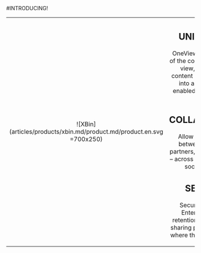 <div class="product-prod" markdown="1">
#INTRODUCING!

|||
|:--:|:--:|
|![XBin](articles/products/xbin.md/product.md/product.en.svg =700x250)| <h2 class="productheader">UNIFICATION</h2><p class="productdescription">OneView unifies the view of the content, into a single view, by integrating content storage platforms into a modern, cloud enabled, content sharing platform.</p><h2 class="productheader">COLLABORATION</h2><p class="productdescription"> Allow sharing of data between employees, partners, and collaborators – across devices, including social platforms.</p><h2 class="productheader">SECURITY</h2><p class="productdescription">Security that unifies Enterprise Content retention, encryption and sharing policies, no matter where the content resides.</p> |
</div>